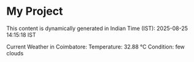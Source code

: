 # My Project

This content is dynamically generated in Indian Time (IST): 2025-08-25 14:15:18 IST


Current Weather in Coimbatore:
Temperature: 32.88 °C
Condition: few clouds
